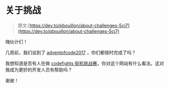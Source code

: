 # 关于挑战

> 原文:[https://dev.to/pbouillon/about-challenges-5cj7](https://dev.to/pbouillon/about-challenges-5cj7)

嗨伙计们！

几周前，我们谈到了 [adventofcode2017](https://dev.to/philnash/advent-of-code-2017-12b) ，你们都按时完成了吗？

我想知道是否有人在做 [codefights 街机挑战赛](https://codefights.com/)，你对这个网站有什么看法。这对我成为更好的开发人员有帮助吗？

谢谢！